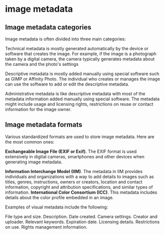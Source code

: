 # image metadata
## Image metadata categories
Image metadata is often divided into three main categories:

Technical metadata is mostly generated automatically by the device or software that creates the image. 
For example, if the image is a photograph taken by a digital camera, the camera typically generates metadata about the camera and the photo's settings



Descriptive metadata is mostly added manually using special software such as GIMP or Affinity Photo. The individual who creates or manages the image can use the software to add or edit the descriptive metadata. 




Administrative metadata is like descriptive metadata with most of the metadata information added manually using special software. The metadata might include usage and licensing rights, restrictions on reuse or contact information for the image owner. 

## Image metadata formats
Various standardized formats are used to store image metadata. Here are the most common ones:

**Exchangeable Image File (EXIF or Exif)**. The EXIF format is used extensively in digital cameras, smartphones and other devices when generating image metadata.

**Information Interchange Model (IIM)**. The metadata in IIM provides individuals and organizations with a way to add details to images such as titles, genres, instructions, owners or creators, location and contact information, copyright and attribution specifications, and similar types of information. 
**International Color Consortium (ICC)**. This metadata includes details about the color profile embedded in an image. 

Examples of visual metadata include the following:

File type and size.
Description.
Date created.
Camera settings.
Creator and uploader.
Relevant keywords.
Expiration date.
Licensing details.
Restrictions on use.
Rights management information.
